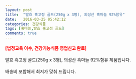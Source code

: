 ```yaml
---
layout: post
title:  "발효 흑고정 골드(250g x 3병), 의성산 흑마늘 92%함유"
date:   2016-03-25 05:42:12
categories: 건강식품
tags: [흑마늘,발효 흑고정 골드]
comments: true
---
```


<strong><span style="color: rgb(255, 0, 0);">[법정교육 이수, 건강기능식품 영업신고 완료]</span></strong>
<br><br>
발효 흑고정 골드(250g x 3병), 의성산 흑마늘 92%함유 제품입니다.
<br><br>
배송비 포함해서 최저가 맞춰 드립니다.
<br>
<br>
<img class="image" src="https://4.bp.blogspot.com/-jIQLqXAoG9s/W_tlxGZ_eOI/AAAAAAAAA-4/4ahjchM4zgoBxhfHqTLxO9HvHlBOOrNfwCLcBGAs/s320/fcyjdftdfvh.jpg" alt=""/>
<br>
<br>
<img class="image" src="http://www.nbbang.co.kr/data/webedit/20180726163226_yovefutx.jpg" alt=""/>  